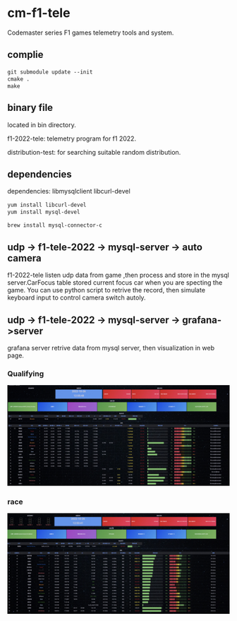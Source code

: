 # cm-f1-tele
Codemaster series F1 games telemetry tools and system.

## complie

```
git submodule update --init
cmake .
make
```

## binary file

located in bin directory.

f1-2022-tele: telemetry program for f1 2022.

distribution-test: for searching suitable random distribution.

## dependencies

dependencies: libmysqlclient libcurl-devel

```
yum install libcurl-devel
yum install mysql-devel
```

```
brew install mysql-connector-c
```

## udp -> f1-tele-2022 -> mysql-server -> auto camera

f1-2022-tele listen udp data from game ,then process and store in the mysql server.CarFocus table stored current focus car when you are specting the game. You can use python script to retrive the record, then simulate keyboard input to control camera switch autoly. 

## udp -> f1-tele-2022 -> mysql-server -> grafana->server

grafana server retrive data from mysql server, then visualization in web page.

### Qualifying

![Qualifying](./pic/grafana-quali.jpeg)
### race

![race](./pic/grafana-race.jpeg)



